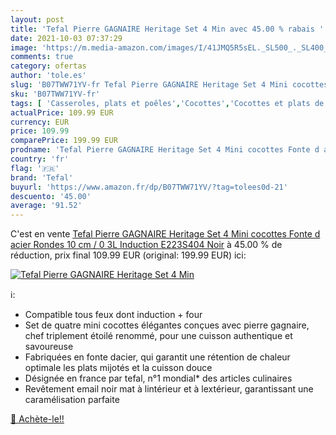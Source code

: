 ```yaml
---
layout: post
title: 'Tefal Pierre GAGNAIRE Heritage Set 4 Min avec 45.00 % rabais '
date: 2021-10-03 07:37:29
image: 'https://m.media-amazon.com/images/I/41JMQ5R5sEL._SL500_._SL400_.jpg'
comments: true
category: ofertas
author: 'tole.es'
slug: 'B07TWW71YV-fr Tefal Pierre GAGNAIRE Heritage Set 4 Mini cocottes Fonte d...'
sku: 'B07TWW71YV-fr'
tags: [ 'Casseroles, plats et poêles','Cocottes','Cocottes et plats de cuisson','Cuisine et Maison','tefal', ]
actualPrice: 109.99 EUR
currency: EUR
price: 109.99
comparePrice: 199.99 EUR
prodname: 'Tefal Pierre GAGNAIRE Heritage Set 4 Mini cocottes Fonte d acier Rondes 10 cm / 0 3L Induction E223S404  Noir'
country: 'fr'
flag: '🇫🇷'
brand: 'Tefal'
buyurl: 'https://www.amazon.fr/dp/B07TWW71YV/?tag=tolees0d-21'
descuento: '45.00'
average: '91.52'
---
```


C'est en vente [Tefal Pierre GAGNAIRE Heritage Set 4 Mini cocottes Fonte d acier Rondes 10 cm / 0 3L Induction E223S404  Noir](https://www.amazon.fr/dp/B07TWW71YV/?tag=tolees0d-21)  à  45.00 % de réduction, prix final  109.99 EUR (original: 199.99 EUR) ici:

[![Tefal Pierre GAGNAIRE Heritage Set 4 Min](https://m.media-amazon.com/images/I/41JMQ5R5sEL._SL500_._SL400_.jpg)](https://www.amazon.fr/dp/B07TWW71YV/?tag=tolees0d-21)

ℹ️:

- Compatible tous feux dont induction + four
- Set de quatre mini cocottes élégantes conçues avec pierre gagnaire, chef triplement étoilé renommé, pour une cuisson authentique et savoureuse
- Fabriquées en fonte dacier, qui garantit une rétention de chaleur optimale les plats mijotés et la cuisson douce
- Désignée en france par tefal, n°1 mondial* des articles culinaires
- Revêtement email noir mat à lintérieur et à lextérieur, garantissant une caramélisation parfaite

[🛒 Achète-le!!](https://www.amazon.fr/dp/B07TWW71YV/?tag=tolees0d-21)
